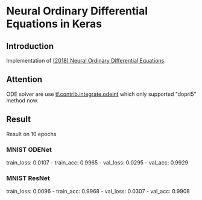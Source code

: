 # Neural Ordinary Differential Equations in Keras

## Introduction

Implementation of [(2018) Neural Ordinary Differential Equations](https://arxiv.org/abs/1806.07366).

## Attention

ODE solver are use [tf.contrib.integrate.odeint](https://www.tensorflow.org/api_docs/python/tf/contrib/integrate/odeint) which only supported "dopri5" method now.

## Result

Result on 10 epochs

### MNIST ODENet
train_loss: 0.0107 - train_acc: 0.9965 - val_loss: 0.0295 - val_acc: 0.9929

### MNIST ResNet
train_loss: 0.0096 - train_acc: 0.9968 - val_loss: 0.0307 - val_acc: 0.9908

